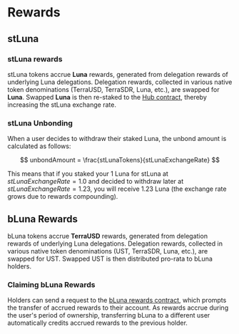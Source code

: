 # Rewards

## stLuna

### stLuna rewards

stLuna tokens accrue **Luna** rewards, generated from delegation rewards of underlying Luna delegations. Delegation rewards, collected in various native token denominations \(TerraUSD, TerraSDR, Luna, etc.\), are swapped for **Luna**. Swapped **Luna** is then re-staked to the [Hub contract](/contracts/hub#internal-bondrewards), thereby increasing the stLuna exchange rate.

### stLuna Unbonding

When a user decides to withdraw their staked Luna, the unbond amount is calculated as follows:

$$
unbondAmount = \frac{stLunaTokens}{stLunaExchangeRate}
$$

This means that if you staked your $1$ Luna for stLuna at $stLunaExchangeRate=1.0$ and decided to withdraw later at $stLunaExchangeRate=1.23$, you will receive $1.23$ Luna (the exchange rate grows due to rewards compounding).

## bLuna Rewards

bLuna tokens accrue **TerraUSD** rewards, generated from delegation rewards of underlying Luna delegations. Delegation rewards, collected in various native token denominations \(UST, TerraSDR, Luna, etc.\), are swapped for UST. Swapped UST is then distributed pro-rata to bLuna holders.

### Claiming bLuna Rewards

Holders can send a request to the [bLuna rewards contract](/contracts/reward), which prompts the transfer of accrued rewards to their account. As rewards accrue during the user's period of ownership, transferring bLuna to a different user automatically credits accrued rewards to the previous holder.

